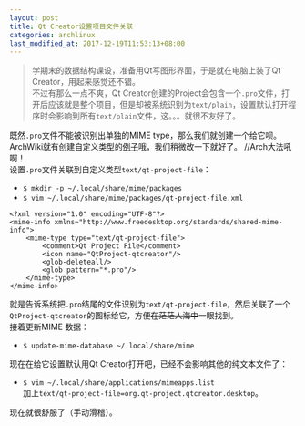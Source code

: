 ```yaml
---
layout: post
title: Qt Creator设置项目文件关联
categories: archlinux
last_modified_at: 2017-12-19T11:53:13+08:00
---
```


> 学期末的数据结构课设，准备用Qt写图形界面，于是就在电脑上装了Qt Creator，用起来感觉还不错。  
> 不过有那么一点不爽，Qt Creator创建的Project会包含一个`.pro`文件，打开后应该就是整个项目，但是却被系统识别为`text/plain`，设置默认打开程序时会影响到所有`text/plain`文件，这。。。就很不友好了。  

<!-- more -->

既然`.pro`文件不能被识别出单独的MIME type，那么我们就创建一个给它呗。ArchWiki就有创建自定义类型的[例子](https://wiki.archlinux.org/index.php/Default_applications#New_MIME_types)哦，我们稍微改一下就好了。 //Arch大法吼啊！  
设置`.pro`文件关联到自定义类型`text/qt-project-file`：
* `$ mkdir -p ~/.local/share/mime/packages`  
* `$ vim ~/.local/share/mime/packages/qt-project-file.xml`  

```
<?xml version="1.0" encoding="UTF-8"?>
<mime-info xmlns="http://www.freedesktop.org/standards/shared-mime-info">
    <mime-type type="text/qt-project-file">
        <comment>Qt Project File</comment>
        <icon name="QtProject-qtcreator"/>
        <glob-deleteall/>
        <glob pattern="*.pro"/>
    </mime-type>
</mime-info>
```
就是告诉系统把`.pro`结尾的文件识别为`text/qt-project-file`，然后关联了一个`QtProject-qtcreator`的图标给它，方便~~在茫茫人海中~~一眼找到。  
接着更新MIME 数据：  
* `$ update-mime-database ~/.local/share/mime`  

现在在给它设置默认用Qt Creator打开吧，已经不会影响其他的纯文本文件了：  
* `$ vim ~/.local/share/applications/mimeapps.list`  
加上`text/qt-project-file=org.qt-project.qtcreator.desktop`。  

现在就很舒服了（手动滑稽）。
